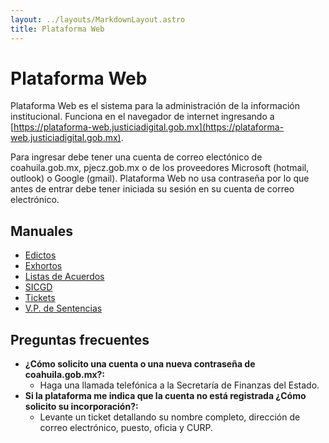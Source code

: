 ```yaml
---
layout: ../layouts/MarkdownLayout.astro
title: Plataforma Web
---
```


# Plataforma Web

Plataforma Web es el sistema para la administración de la información institucional. Funciona en el navegador de internet ingresando a [https://plataforma-web.justiciadigital.gob.mx](https://plataforma-web.justiciadigital.gob.mx).

Para ingresar debe tener una cuenta de correo electónico de coahuila.gob.mx, pjecz.gob.mx o de los proveedores Microsoft (hotmail, outlook) o Google (gmail). Plataforma Web no usa contraseña por lo que antes de entrar debe tener iniciada su sesión en su cuenta de correo electrónico.

## Manuales

- [Edictos](/plataforma_web/edictos)
- [Exhortos](/plataforma_web/exhortos)
- [Listas de Acuerdos](/plataforma_web/listas_de_acuerdos)
- [SICGD](/plataforma_web/sicgd)
- [Tickets](/plataforma_web/tickets)
- [V.P. de Sentencias](/plataforma_web/version_publica_sentencias)

## Preguntas frecuentes

- **¿Cómo solicito una cuenta o una nueva contraseña de coahuila.gob.mx?:**
    - Haga una llamada telefónica a la Secretaría de Finanzas del Estado.
- **Si la plataforma me indica que la cuenta no está registrada ¿Cómo solicito su incorporación?:**
    - Levante un ticket detallando su nombre completo, dirección de correo electrónico, puesto, oficia y CURP.
